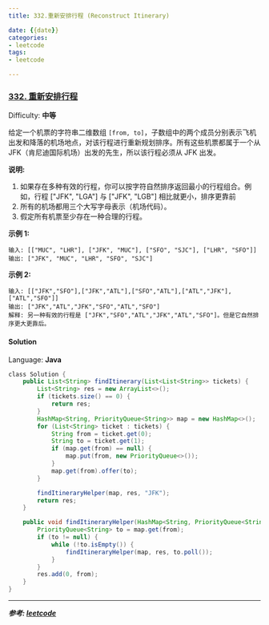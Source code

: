 ```yaml
---
title: 332.重新安排行程 (Reconstruct Itinerary)

date: {{date}}
categories:
- leetcode
tags:
- leetcode

---
```

### [332\. 重新安排行程](https://leetcode-cn.com/problems/reconstruct-itinerary/)

Difficulty: **中等**


给定一个机票的字符串二维数组 `[from, to]`，子数组中的两个成员分别表示飞机出发和降落的机场地点，对该行程进行重新规划排序。所有这些机票都属于一个从JFK（肯尼迪国际机场）出发的先生，所以该行程必须从 JFK 出发。

**说明:**

1.  如果存在多种有效的行程，你可以按字符自然排序返回最小的行程组合。例如，行程 ["JFK", "LGA"] 与 ["JFK", "LGB"] 相比就更小，排序更靠前
2.  所有的机场都用三个大写字母表示（机场代码）。
3.  假定所有机票至少存在一种合理的行程。

**示例 1:**

```
输入: [["MUC", "LHR"], ["JFK", "MUC"], ["SFO", "SJC"], ["LHR", "SFO"]]
输出: ["JFK", "MUC", "LHR", "SFO", "SJC"]
```

**示例 2:**

```
输入: [["JFK","SFO"],["JFK","ATL"],["SFO","ATL"],["ATL","JFK"],["ATL","SFO"]]
输出: ["JFK","ATL","JFK","SFO","ATL","SFO"]
解释: 另一种有效的行程是 ["JFK","SFO","ATL","JFK","ATL","SFO"]。但是它自然排序更大更靠后。
```


#### Solution

Language: **Java**

```java
​class Solution {
    public List<String> findItinerary(List<List<String>> tickets) {
        List<String> res = new ArrayList<>();
        if (tickets.size() == 0) {
            return res;
        }
        HashMap<String, PriorityQueue<String>> map = new HashMap<>();
        for (List<String> ticket : tickets) {
            String from = ticket.get(0);
            String to = ticket.get(1);
            if (map.get(from) == null) {
                map.put(from, new PriorityQueue<>());
            }
            map.get(from).offer(to);
        }

        findItineraryHelper(map, res, "JFK");
        return res;
    }

    public void findItineraryHelper(HashMap<String, PriorityQueue<String>> map, List<String> res, String from) {
        PriorityQueue<String> to = map.get(from);
        if (to != null) {
            while (!to.isEmpty()) {
                findItineraryHelper(map, res, to.poll());
            }
        }
        res.add(0, from);
    }
}
```

---
***参考:
[leetcode](https://leetcode-cn.com/problems/reconstruct-itinerary/submissions/)***
